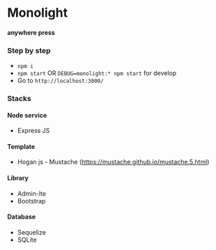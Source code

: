 # Monolight
#### anywhere press

### Step by step
- `npm i`
- `npm start` OR `DEBUG=monolight:* npm start` for develop
- Go to `http://localhost:3000/`

### Stacks
#### Node service
- Express JS
#### Template
- Hogan js - Mustache (https://mustache.github.io/mustache.5.html)
#### Library
- Admin-lte
- Bootstrap
#### Database
- Sequelize
- SQLite